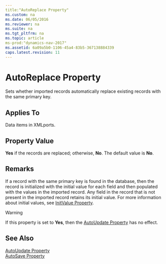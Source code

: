 ```yaml
---
title:"AutoReplace Property"
ms.custom: na
ms.date: 06/05/2016
ms.reviewer: na
ms.suite: na
ms.tgt_pltfrm: na
ms.topic: article
ms-prod:"dynamics-nav-2017"
ms.assetid: 6a09a5b0-1106-45a4-83b5-367138884339
caps.latest.revision: 11
---
```

# AutoReplace Property
Sets whether imported records automatically replace existing records with the same primary key.  
  
## Applies To  
 Data items in XMLports.  
  
## Property Value  
 **Yes** if the records are replaced; otherwise, **No**. The default value is **No**.  
  
## Remarks  
 If a record with the same primary key is found in the database, then the record is initialized with the initial value for each field and then populated with the values in the imported record. Any field in the record that is not present in the imported record retains its initial value. For more information about initial values, see [InitValue Property](InitValue-Property.md).  
  
> [!WARNING]  
>  If this property is set to **Yes**, then the [AutoUpdate Property](AutoUpdate-Property.md) has no effect.  
  
## See Also  
 [AutoUpdate Property](AutoUpdate-Property.md)   
 [AutoSave Property](AutoSave-Property.md)